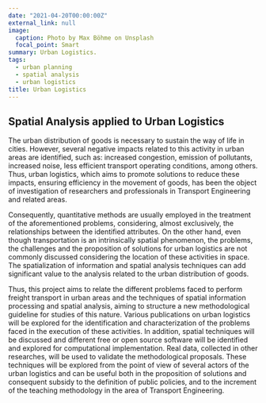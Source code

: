 ```yaml
---
date: "2021-04-20T00:00:00Z"
external_link: null
image:
  caption: Photo by Max Böhme on Unsplash
  focal_point: Smart
summary: Urban Logistics.
tags:
  - urban planning
  - spatial analysis
  - urban logistics
title: Urban Logistics
---
```


## Spatial Analysis applied to Urban Logistics

The urban distribution of goods is necessary to sustain the way of life in cities. However, several negative impacts related to this activity in urban areas are identified, such as: increased congestion, emission of pollutants, increased noise, less efficient transport operating conditions, among others. Thus, urban logistics, which aims to promote solutions to reduce these impacts, ensuring efficiency in the movement of goods, has been the object of investigation of researchers and professionals in Transport Engineering and related areas. 

Consequently, quantitative methods are usually employed in the treatment of the aforementioned problems, considering, almost exclusively, the relationships between the identified attributes. On the other hand, even though transportation is an intrinsically spatial phenomenon, the problems, the challenges and the proposition of solutions for urban logistics are not commonly discussed considering the location of these activities in space. The spatialization of information and spatial analysis techniques can add significant value to the analysis related to the urban distribution of goods. 

Thus, this project aims to relate the different problems faced to perform freight transport in urban areas and the techniques of spatial information processing and spatial analysis, aiming to structure a new methodological guideline for studies of this nature. Various publications on urban logistics will be explored for the identification and characterization of the problems faced in the execution of these activities. In addition, spatial techniques will be discussed and different free or open source software will be identified and explored for computational implementation. Real data, collected in other researches, will be used to validate the methodological proposals. These techniques will be explored from the point of view of several actors of the urban logistics and can be useful both in the proposition of solutions and consequent subsidy to the definition of public policies, and to the increment of the teaching methodology in the area of Transport Engineering.


